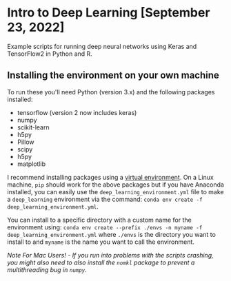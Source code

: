 # Intro to Deep Learning [September 23, 2022]

Example scripts for running deep neural networks using Keras and TensorFlow2 in Python and R.

## Installing the environment on your own machine

To run these you'll need Python (version 3.x) and the following packages installed:
  * tensorflow (version 2 now includes keras)
  * numpy 
  * scikit-learn
  * h5py
  * Pillow
  * scipy
  * h5py
  * matplotlib
 
I recommend installing packages using a [virtual environment](http://docs.python-guide.org/en/latest/dev/virtualenvs/). On a Linux machine, `pip` should work for the above packages but if you have Anaconda installed, you can easily use the `deep_learning_environment.yml` file to make a `deep_learning` environment via the command:
`conda env create -f deep_learning_environment.yml`.

You can install to a specific directory with a custom name for the environment using: `conda env create --prefix ./envs -n myname -f deep_learning_environment.yml`  where `./envs` is the directory you want to install to and `myname` is the name you want to call the environment. 

*Note For Mac Users! - If you run into problems with the scripts crashing, you might also need to also install the `nomkl` package to prevent a multithreading bug in `numpy`.*
